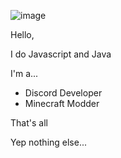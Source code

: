 ![image](https://user-images.githubusercontent.com/82066539/167263743-d3b646df-b221-456c-a329-26a5d15d8250.png)

Hello,

I do Javascript and Java

I'm a...
- Discord Developer
- Minecraft Modder

That's all








Yep nothing else...
